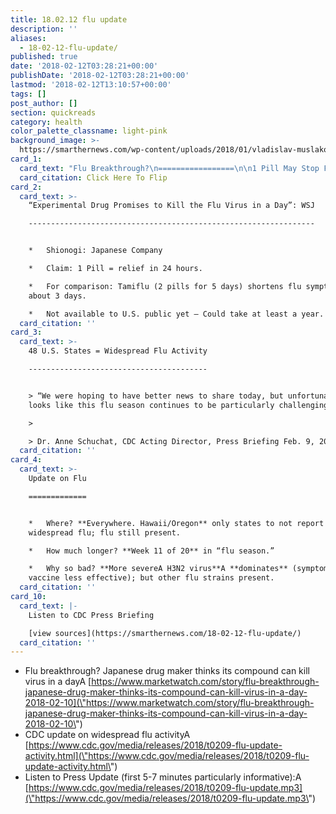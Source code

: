 ```yaml
---
title: 18.02.12 flu update
description: ''
aliases:
  - 18-02-12-flu-update/
published: true
date: '2018-02-12T03:28:21+00:00'
publishDate: '2018-02-12T03:28:21+00:00'
lastmod: '2018-02-12T13:10:57+00:00'
tags: []
post_author: []
section: quickreads
category: health
color_palette_classname: light-pink
background_image: >-
  https://smarthernews.com/wp-content/uploads/2018/01/vladislav-muslakov-261627-360x360.jpg
card_1:
  card_text: "Flu Breakthrough?\n=================\n\n1 Pill May Stop Flu In 1 Day\n----------------------------\n\n> a\x1CThis could be a breakthrough in the way that we treat influenza.a\x1D\n> \n> Martin Howell Friede, Initiative for Vaccine Research, World Health Organization\n\nClick Here To Flip"
  card_citation: Click Here To Flip
card_2:
  card_text: >-
    “Experimental Drug Promises to Kill the Flu Virus in a Day”: WSJ

    ----------------------------------------------------------------


    *   Shionogi: Japanese Company

    *   Claim: 1 Pill = relief in 24 hours.

    *   For comparison: Tamiflu (2 pills for 5 days) shortens flu symptoms in
    about 3 days.

    *   Not available to U.S. public yet – Could take at least a year.
  card_citation: ''
card_3:
  card_text: >-
    48 U.S. States = Widespread Flu Activity

    ----------------------------------------


    > “We were hoping to have better news to share today, but unfortunately, it
    looks like this flu season continues to be particularly challenging.”

    > 

    > Dr. Anne Schuchat, CDC Acting Director, Press Briefing Feb. 9, 2018
  card_citation: ''
card_4:
  card_text: >-
    Update on Flu

    =============


    *   Where? **Everywhere. Hawaii/Oregon** only states to not report
    widespread flu; flu still present.

    *   How much longer? **Week 11 of 20** in “flu season.”

    *   Why so bad? **More severeA H3N2 virus**A **dominates** (symptoms worse,
    vaccine less effective); but other flu strains present.
  card_citation: ''
card_10:
  card_text: |-
    Listen to CDC Press Briefing

    [view sources](https://smarthernews.com/18-02-12-flu-update/)
  card_citation: ''
---
```

*   Flu breakthrough? Japanese drug maker thinks its compound can kill virus in a dayA [https://www.marketwatch.com/story/flu-breakthrough-japanese-drug-maker-thinks-its-compound-can-kill-virus-in-a-day-2018-02-10](\"https://www.marketwatch.com/story/flu-breakthrough-japanese-drug-maker-thinks-its-compound-can-kill-virus-in-a-day-2018-02-10\")
*   CDC update on widespread flu activityA [https://www.cdc.gov/media/releases/2018/t0209-flu-update-activity.html](\"https://www.cdc.gov/media/releases/2018/t0209-flu-update-activity.html\")
*   Listen to Press Update (first 5-7 minutes particularly informative):A [https://www.cdc.gov/media/releases/2018/t0209-flu-update.mp3](\"https://www.cdc.gov/media/releases/2018/t0209-flu-update.mp3\")